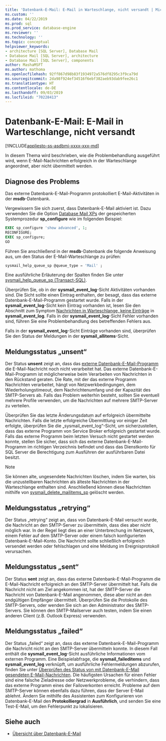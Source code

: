 ```yaml
---
title: 'Datenbank-E-Mail: E-Mail in Warteschlange, nicht versandt | Microsoft-Dokumentation'
ms.custom: ''
ms.date: 04/22/2019
ms.prod: sql
ms.prod_service: database-engine
ms.reviewer: ''
ms.technology: ''
ms.topic: conceptual
helpviewer_keywords:
- architecture [SQL Server], Database Mail
- Database Mail [SQL Server], architecture
- Database Mail [SQL Server], components
author: MashaMSFT
ms.author: mathoma
ms.openlocfilehash: 92ff867d98b83f1934972a576df8295c3f9ca79d
ms.sourcegitcommit: 2da98f924ef34516f6ebf382aeb93dab9fee26c1
ms.translationtype: HT
ms.contentlocale: de-DE
ms.lasthandoff: 09/03/2019
ms.locfileid: "70228413"
---
```

# <a name="database-mail-mail-queued-not-delivered"></a>Datenbank-E-Mail: E-Mail in Warteschlange, nicht versandt 
[!INCLUDE[appliesto-ss-asdbmi-xxxx-xxx-md](../../includes/appliesto-ss-asdbmi-xxxx-xxx-md.md)]

In diesem Thema wird beschrieben, wie die Problembehandlung ausgeführt wird, wenn E-Mail-Nachrichten erfolgreich in der Warteschlange angeordnet, aber nicht übermittelt werden.

## <a name="diagnose-the-problem"></a>Diagnose des Problems 

Das externe Datenbank-E-Mail-Programm protokolliert E-Mail-Aktivitäten in der **msdb**-Datenbank.

Vergewissern Sie sich zuerst, dass Datenbank-E-Mail aktiviert ist. Dazu verwenden Sie die Option [Database Mail XPs](../../database-engine/configure-windows/database-mail-xps-server-configuration-option.md) der gespeicherten Systemprozedur **sp_configure** wie im folgenden Beispiel:

```sql 
EXEC sp_configure 'show advanced', 1;  
RECONFIGURE; 
EXEC sp_configure; 
GO
```

Führen Sie anschließend in der **msdb**-Datenbank die folgende Anweisung aus, um den Status der E-Mail-Warteschlange zu prüfen:

```sql
sysmail_help_queue_sp @queue_type = 'Mail' ;
```

Eine ausführliche Erläuterung der Spalten finden Sie unter [sysmail_help_queue_sp (Transact-SQL)](../system-stored-procedures/sysmail-help-queue-sp-transact-sql.md#result-set).

Überprüfen Sie, ob in der **sysmail_event_log**-Sicht Aktivitäten vorhanden sind. Die Sicht sollte einen Eintrag enthalten, der besagt, dass das externe Datenbank-E-Mail-Programm gestartet wurde. Falls in der **sysmail_event_log**-Sicht kein Eintrag vorhanden ist, lesen Sie den Abschnitt zum Symptom [Nachrichten in Warteschlange, keine Einträge](database-mail-common-errors.md#database-mail-queued-no-entries-in-sysmail_event_log-or-windows-application-event-log) in **sysmail_event_log**. Falls in der **sysmail_event_log**-Sicht Fehler vorhanden sind, führen Sie eine Problembehandlung des betreffenden Fehlers aus.

Falls in der **sysmail_event_log**-Sicht Einträge vorhanden sind, überprüfen Sie den Status der Meldungen in der **sysmail_allitems**-Sicht.

## <a name="message-status-unsent"></a>Meldungsstatus „unsent“ 

Der Status **unsent** zeigt an, dass das [externe Datenbank-E-Mail-Programm](database-mail-external-program.md) die E-Mail-Nachricht noch nicht verarbeitet hat. Das externe Datenbank-E-Mail-Programm ist möglicherweise beim Verarbeiten von Nachrichten in den Rückstand geraten. Die Rate, mit der das externe Programm Nachrichten verarbeitet, hängt von Netzwerkbedingungen, dem Wiederholungstimeout, dem Nachrichtenumfang und der Kapazität des SMTP-Servers ab. Falls das Problem weiterhin besteht, sollten Sie eventuell mehrere Profile verwenden, um die Nachrichten auf mehrere SMTP-Server zu verteilen.

Überprüfen Sie das letzte Änderungsdatum auf erfolgreich übermittelte Nachrichten. Falls die letzte erfolgreiche Übermittlung vor einiger Zeit erfolgte, überprüfen Sie die „sysmail_event_log“-Sicht, um sicherzustellen, dass das externe Programm von Service Broker erfolgreich gestartet wurde. Falls das externe Programm beim letzten Versuch nicht gestartet werden konnte, stellen Sie sicher, dass sich das externe Datenbank-E-Mail-Programm im richtigen Verzeichnis befindet und dass das Dienstkonto für SQL Server die Berechtigung zum Ausführen der ausführbaren Datei besitzt.

   > [!NOTE]
   > Sie können alte, ungesendete Nachrichten löschen, indem Sie warten, bis die unzustellbaren Nachrichten als älteste Nachrichten in der Warteschlange enthalten sind. Anschließend können diese Nachrichten mithilfe von [sysmail_delete_mailitems_sp](../system-stored-procedures/sysmail-delete-mailitems-sp-transact-sql.md) gelöscht werden.

## <a name="message-status-retrying"></a>Meldungsstatus „retrying“

Der Status „retrying“ zeigt an, dass von Datenbank-E-Mail versucht wurde, die Nachricht an den SMTP-Server zu übermitteln, dass dies aber nicht möglich war. In der Regel liegt dies an einer Unterbrechung im Netzwerk, einem Fehler auf dem SMTP-Server oder einem falsch konfigurierten Datenbank-E-Mail-Konto. Die Nachricht sollte schließlich erfolgreich versendet werden oder fehlschlagen und eine Meldung im Ereignisprotokoll verursachen.

## <a name="message-status-sent"></a>Meldungsstatus „sent“

Der Status **sent** zeigt an, dass das externe Datenbank-E-Mail-Programm die E-Mail-Nachricht erfolgreich an den SMTP-Server übermittelt hat. Falls die Nachricht nicht am Ziel angekommen ist, hat der SMTP-Server die Nachricht von Datenbank-E-Mail angenommen, diese aber nicht an den endgültigen Empfänger übermittelt. Überprüfen Sie die Protokolle des SMTP-Servers, oder wenden Sie sich an den Administrator des SMTP-Servers. Sie können den SMTP-Mailserver auch testen, indem Sie einen anderen Client (z.B. Outlook Express) verwenden.

## <a name="message-status-failed"></a>Meldungsstatus „failed“

Der Status „failed“ zeigt an, dass das externe Datenbank-E-Mail-Programm die Nachricht nicht an den SMTP-Server übermitteln konnte. In diesem Fall enthält die **sysmail_event_log**-Sicht ausführliche Informationen vom externen Programm. Eine Beispielabfrage, die **sysmail_faileditems** und **sysmail_event_log** verknüpft, um ausführliche Fehlermeldungen abzurufen, finden Sie unter [Überprüfen des Status von mit Datenbank-E-Mail gesendeten E-Mail-Nachrichten](check-the-status-of-e-mail-messages-sent-with-database-mail.md). Die häufigsten Ursachen für einen Fehler sind eine falsche Zieladresse oder Netzwerkprobleme, die verhindern, dass das externe Programm eines der Failoverkonten erreicht. Probleme auf dem SMTP-Server können ebenfalls dazu führen, dass der Server E-Mail ablehnt. Ändern Sie mithilfe des Assistenten zum Konfigurieren von Datenbank-E-Mail den **Protokolliergrad** in **Ausführlich**, und senden Sie eine Test-E-Mail, um den Fehlerpunkt zu lokalisieren.



##  <a name="RelatedContent"></a> Siehe auch
  
-  [Übersicht über Datenbank-E-Mail](database-mail.md)

  
  
